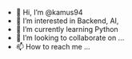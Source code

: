 - 👋 Hi, I’m @kamus94
- 👀 I’m interested in Backend, AI,
- 🌱 I’m currently learning Python
- 💞️ I’m looking to collaborate on ...
- 📫 How to reach me ...

<!---
kamus94/kamus94 is a ✨ special ✨ repository because its `README.md` (this file) appears on your GitHub profile.
You can click the Preview link to take a look at your changes.
--->
